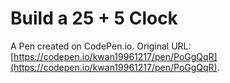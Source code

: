 # Build a 25 + 5 Clock

A Pen created on CodePen.io. Original URL: [https://codepen.io/kwan19961217/pen/PoGgQqR](https://codepen.io/kwan19961217/pen/PoGgQqR).


